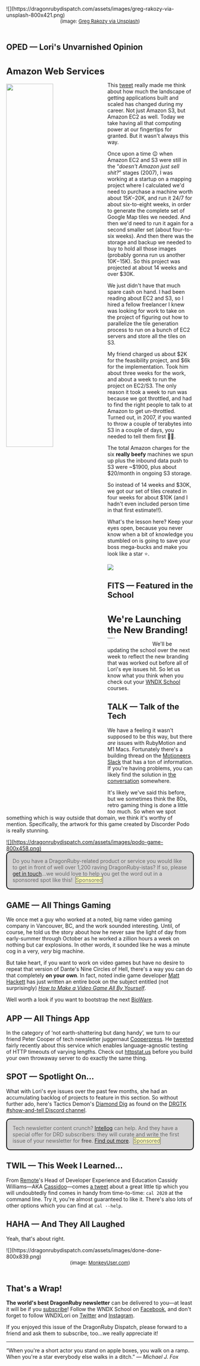 <div style="display:none;font-size:0;line-height:0;max-height:0;mso-hide:all">DRD107: To be a star, be on the lookout for the next AWS.</div>

<div style="padding-bottom: 0px width: 600px;">
	![](https://dragonrubydispatch.com/assets/images/greg-rakozy-via-unsplash-800x421.png)
</div>

<div style="font-size: small; text-align: center; padding-bottom: 20px;">(image: <a href="https://unsplash.com/photos/0LU4vO5iFpM">Greg Rakozy via Unsplash</a>)</div>

## OPED &#8212; Lori's Unvarnished Opinion

<div style="font-size: x-large; text-align: left; padding-top: 20px;"><b>Amazon Web Services</b></div>

<img src="https://dragonrubydispatch.com/assets/images/marco-rogers-800x364.png" style="float: left; padding-top: 5px; padding-right: 20px; padding-bottom: 5px; width: 50%"> This [tweet](https://twitter.com/polotek/status/1517208469111132160) really made me think about how much the landscape of getting applications built and scaled has changed during my career. Not just Amazon S3, but Amazon EC2 as well. Today we take having all that computing power at our fingertips for granted. But it wasn't always this way.

Once upon a time 😉 when Amazon EC2 and S3 were still in the &ldquo;<em>doesn't Amazon just sell shit?</em>&rdquo; stages (2007), I was working at a startup on a mapping project where I calculated we'd need to purchase a machine worth about $15K-$20K, and run it 24/7 for about six-to-eight weeks, in order to generate the complete set of Google Map tiles we needed. And then we'd need to run it again for a second smaller set (about four-to-six weeks). And then there was the storage and backup we needed to buy to hold all those images (probably gonna run us another $10K-$15K). So this project was projected at about 14 weeks and over $30K.

We just didn't have that much spare cash on hand. I had been reading about EC2 and S3, so I hired a fellow freelancer I knew was looking for work to take on the project of figuring out how to parallelize the tile generation process to run on a bunch of EC2 servers and store all the tiles on S3.

My friend charged us about $2K for the feasibility project, and $6k for the implementation. Took him about three weeks for the work, and about a week to run the project on EC2/S3. The only reason it took a week to run was because we got throttled, and had to find the right people to talk to at Amazon to get un-throttled. Turned out, in 2007, if you wanted to throw a couple of terabytes into S3 in a couple of days, you needed to tell them first 🤷‍♀️.

The total Amazon charges for the six <b>really beefy</b> machines we spun up plus the inbound data push to S3 were ~$1900, plus about $20/month in ongoing S3 storage.

So instead of 14 weeks and $30K, we got our set of tiles created in four weeks for about $10K (and I hadn't even included person time in that first estimate!!).

What's the lesson here? Keep your eyes open, because you never know when a bit of knowledge you stumbled on is going to save your boss mega-bucks and make you look like a star ⭐️.

![](https://dragonrubydispatch.com/assets/images/lori-olson-signature.jpg)

<div style="height: 50px"/>

## FITS &#8212; Featured in the School

<div style="font-size: x-large; text-align: left; padding-top: 20px;"><b>We're Launching the New Branding!</b></div>

<img src="https://dragonrubydispatch.com/assets/images/new-logo-720x720.gif" style="float: left; padding-top: 5px; padding-right: 20px; padding-bottom: 5px; width: 20%">

We'll be updating the school over the next week to reflect the new branding that was worked out before all of Lori's eye issues hit. So let us know what you think when you check out your [WNDX School](https://wndx.school) courses.

## TALK &#8212; Talk of the Tech

We have a feeling it wasn't supposed to be this way, but there <em>are</em> issues with RubyMotion and M1 Macs.  Fortunately there's a building thread on the [Motioneers Slack](https://motioneers.slack.com) that has a ton of information. If you're having problems, you can likely find the solution in [the conversation](https://motioneers.slack.com/archives/C055RDLS0/p1641943810009700) somewhere.

It's likely we've said this before, but we sometimes think the 80s, retro gaming thing is done a little <em>too</em> much. So when we spot something which is way outside that domain, we think it's worthy of mention. Specifically, the artwork for this game created by Discorder Podo is really stunning. 

<a href="https://discord.com/channels/608064116111966245/674410581326823446/974340351915606066">
![](https://dragonrubydispatch.com/assets/images/podo-game-800x458.png)
</a>

<div style="background: #D6D5D5; padding: 15px; border-style: solid; border-width: 2px; border-color: black; margin-bottom: 15px; border-radius: 10px;" ><span style="color: #666666;">Do you have a DragonRuby-related product or service you would like to get in front of well over 1,200 raving DragonRuby-istas? If so, please <a href="mailto:lori@wndx.com">get in touch</a>...we would love to help you get the word out in a sponsored spot like this!&nbsp;&nbsp;<span style="background-color: #FFFFBB; border-style: solid; border-width: 1px; border-color: #666666">Sponsored</span></span></div>

## GAME &#8212; All Things Gaming

We once met a guy who worked at a noted, big name video gaming company in Vancouver, BC, and the work sounded interesting. Until, of course, he told us the story about how he never saw the light of day from early-summer through October as he worked a zillion hours a week on nothing but car explosions. In other words, it sounded like he was a minute cog in a very, <em>very</em> big machine.

But take heart, if you want to work on video games but have no desire to repeat that version of Dante's Nine Circles of Hell, there's a way you can do that completely <b>on your own</b>. In fact, noted indie game developer [Matt Hackett](http://www.richtaur.com) has just written an entire book on the subject entitled (not surprisingly) <em>[How to Make a Video Game All By Yourself](http://www.richtaur.com/post/how-to-make-a-video-game-all-by-yourself/)</em>.

Well worth a look if you want to bootstrap the next [BioWare](https://www.bioware.com).

## APP &#8212; All Things App

In the category of &lsquo;not earth-shattering but dang handy&rsquo;, we turn to our friend Peter Cooper of tech newsletter juggernaut [Cooperpress](https://cooperpress.com). He [tweeted](https://twitter.com/cooperx86/status/1516413899393974284) fairly recently about this service which enables language-agnostic testing of HTTP timeouts of varying lengths. Check out [httpstat.us](https://httpstat.us) before you build your own throwaway server to do exactly the same thing.

## SPOT &#8212; Spotlight On...

What with Lori's eye issues over the past few months, she had an accumulating backlog of projects to feature in this section. So without further ado, here's Tactics Demon's [Diamond Dig](https://tacticsdemon.itch.io/diamond-dig) as found on the [DRGTK #show-and-tell Discord channel](https://discord.com/channels/608064116111966245/674410581326823446/904463406231334935).

<div style="background: #D6D5D5; padding: 15px; border-style: solid; border-width: 2px; border-color: black; margin-bottom: 15px; border-radius: 10px;" ><span style="color: #666666;">Tech newsletter content crunch? <a href="https://intellog.com/content-crunch.html">Intellog</a> can help. And they have a special offer for DRD subscribers: they will curate and write the first issue of your newsletter for <b>free</b>. <a href="https://intellog.com/content-crunch.html">Find out more</a>.&nbsp;&nbsp;<span style="background-color: #FFFFBB; border-style: solid; border-width: 1px; border-color: #666666">Sponsored</span></span></div>

## TWIL &#8212; This Week I Learned...

From [Remote](https://remote.com)'s Head of Developer Experience and Education Cassidy Williams&mdash;AKA [Cassidoo](https://cassidoo.co)&mdash;comes [a tweet](https://twitter.com/cassidoo/status/1525949077250269185) about a great little tip which you will undoubtedly find comes in handy from time-to-time: <code>cal 2020</code> at the command line. Try it, you're almost guaranteed to like it. There's also lots of other options which you can find at <code>cal --help</code>.

## HAHA &#8212; And They All Laughed

Yeah, that's about right.

<div style="padding-bottom: 0px width: 600px;">
![](https://dragonrubydispatch.com/assets/images/done-done-800x839.png)
</div>

<div style="font-size: small; text-align: center; padding-bottom: 20px;">(image: <a href="https://www.monkeyuser.com/2022/done-done/">MonkeyUser.com</a>)</div>

## That's a Wrap!

**The world's best DragonRuby newsletter** can be delivered to you&mdash;at least it will be if you [subscribe](https://motivated-experimenter-209.ck.page/bd51551808)! Follow the WNDX School on [Facebook](https://www.facebook.com/wndxschool), and don't forget to follow WNDXLori on [Twitter](https://twitter.com/wndxlori) and [Instagram](https://instagram.com/wndxlori).

If you enjoyed this issue of the DragonRuby Dispatch, please forward to a friend and ask them to subscribe, too...we really appreciate it!

---

&ldquo;When you're a short actor you stand on apple boxes, you walk on a ramp. When you're a star everybody else walks in a ditch.&rdquo; &mdash; <em>Michael J. Fox</em>
